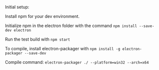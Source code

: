 Initial setup:

Install npm for your dev environment.

Initialize npm in the electron folder with the command `npm install --save-dev electron`

Run the test build with `npm start`

To compile, install electron-packager with `npm install -g electron-packager --save-dev`

Compile command: `electron-packager ./ --platform=win32 --arch=x64`
